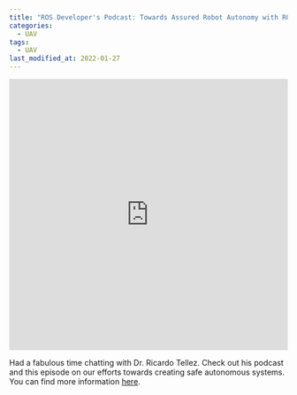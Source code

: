 ```yaml
---
title: "ROS Developer's Podcast: Towards Assured Robot Autonomy with ROS, with Patrick Musau"
categories:
  - UAV
tags:
  - UAV
last_modified_at: 2022-01-27
---
```


<iframe width="100%" height="490px" src="https://www.youtube.com/embed/p454D69RJM8" title="YouTube video player" frameborder="0" allow="accelerometer; autoplay; clipboard-write; encrypted-media; gyroscope; picture-in-picture" allowfullscreen></iframe>

Had a fabulous time chatting with Dr. Ricardo Tellez. Check out his podcast and this episode on our efforts towards creating safe autonomous systems. You can find more information [here](https://www.theconstructsim.com/100-towards-assured-robot-autonomy-with-ros-with-patrick-musau/).